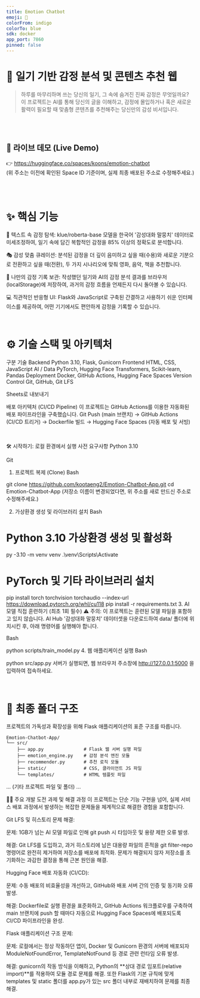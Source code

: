 ```yaml
---
title: Emotion Chatbot
emoji: 🤗
colorFrom: indigo
colorTo: blue
sdk: docker
app_port: 7860
pinned: false
---
```

# 🤖 일기 기반 감정 분석 및 콘텐츠 추천 웹
> 하루를 마무리하며 쓰는 당신의 일기, 그 속에 숨겨진 진짜 감정은 무엇일까요?
> 이 프로젝트는 AI를 통해 당신의 글을 이해하고, 감정에 몰입하거나 혹은 새로운 활력이 필요할 때 맞춤형 콘텐츠를 추천해주는 당신만의 감성 비서입니다.

<br>

<br>

## 🚀 라이브 데모 (Live Demo)
👉 https://huggingface.co/spaces/koons/emotion-chatbot
<br>
(위 주소는 이전에 확인된 Space ID 기준이며, 실제 최종 배포된 주소로 수정해주세요.)

<br>



<br>

# ✨ 핵심 기능
🤖 텍스트 속 감정 탐색: klue/roberta-base 모델을 한국어 '감성대화 말뭉치' 데이터로 미세조정하여, 일기 속에 담긴 복합적인 감정을 85% 이상의 정확도로 분석합니다.

🎭 감성 맞춤 큐레이션: 분석된 감정을 더 깊이 음미하고 싶을 때(수용)와 새로운 기분으로 전환하고 싶을 때(전환), 두 가지 시나리오에 맞춰 영화, 음악, 책을 추천합니다.

📔 나만의 감정 기록 보관: 작성했던 일기와 AI의 감정 분석 결과를 브라우저(localStorage)에 저장하여, 과거의 감정 흐름을 언제든지 다시 돌아볼 수 있습니다.

💻 직관적인 반응형 UI: Flask와 JavaScript로 구축된 간결하고 사용하기 쉬운 인터페이스를 제공하여, 어떤 기기에서도 편안하게 감정을 기록할 수 있습니다.

<br>

# ⚙️ 기술 스택 및 아키텍처
구분	기술
Backend	Python 3.10, Flask, Gunicorn
Frontend	HTML, CSS, JavaScript
AI / Data	PyTorch, Hugging Face Transformers, Scikit-learn, Pandas
Deployment	Docker, GitHub Actions, Hugging Face Spaces
Version Control	Git, GitHub, Git LFS

Sheets로 내보내기
<br>

배포 아키텍처 (CI/CD Pipeline)
이 프로젝트는 GitHub Actions를 이용한 자동화된 배포 파이프라인을 구축했습니다.
Git Push (main 브랜치) → GitHub Actions (CI/CD 트리거) → Dockerfile 빌드 → Hugging Face Spaces (자동 배포 및 서빙)

<br>

🛠️ 시작하기: 로컬 환경에서 실행
사전 요구사항
Python 3.10

Git

1. 프로젝트 복제 (Clone)
Bash

git clone https://github.com/kootaeng2/Emotion-Chatbot-App.git
cd Emotion-Chatbot-App
(저장소 이름이 변경되었다면, 위 주소를 새로 만드신 주소로 수정해주세요.)

2. 가상환경 생성 및 라이브러리 설치
Bash

# Python 3.10 가상환경 생성 및 활성화
py -3.10 -m venv venv
.\venv\Scripts\Activate

# PyTorch 및 기타 라이브러리 설치
pip install torch torchvision torchaudio --index-url https://download.pytorch.org/whl/cu118
pip install -r requirements.txt
3. AI 모델 직접 훈련하기 (최초 1회 필수)
⚠️ 주의: 이 프로젝트는 훈련된 모델 파일을 포함하고 있지 않습니다. AI Hub '감성대화 말뭉치' 데이터셋을 다운로드하여 data/ 폴더에 위치시킨 후, 아래 명령어를 실행해야 합니다.

Bash

python scripts/train_model.py
4. 웹 애플리케이션 실행
Bash

python src/app.py
서버가 실행되면, 웹 브라우저 주소창에 http://127.0.0.1:5000 을 입력하여 접속하세요.

<br>

# 📂 최종 폴더 구조
프로젝트의 가독성과 확장성을 위해 Flask 애플리케이션의 표준 구조를 따릅니다.
```
Emotion-Chatbot-App/
└── src/
    ├── app.py               # Flask 웹 서버 실행 파일
    ├── emotion_engine.py    # 감정 분석 엔진 모듈
    ├── recommender.py       # 추천 로직 모듈
    ├── static/              # CSS, 클라이언트 JS 파일
    └── templates/           # HTML 템플릿 파일
```
... (기타 프로젝트 파일 및 폴더) ...
<br>

🧗‍♂️ 주요 개발 도전 과제 및 해결 과정
이 프로젝트는 단순 기능 구현을 넘어, 실제 서비스 배포 과정에서 발생하는 복잡한 문제들을 체계적으로 해결한 경험을 포함합니다.

Git LFS 및 히스토리 문제 해결:

문제: 1GB가 넘는 AI 모델 파일로 인해 git push 시 타임아웃 및 용량 제한 오류 발생.

해결: Git LFS를 도입하고, 과거 히스토리에 남은 대용량 파일의 흔적을 git filter-repo 명령어로 완전히 제거하여 저장소를 배포에 최적화. 문제가 해결되지 않자 저장소를 초기화하는 과감한 결정을 통해 근본 원인을 해결.

Hugging Face 배포 자동화 (CI/CD):

문제: 수동 배포의 비효율성을 개선하고, GitHub와 배포 서버 간의 인증 및 동기화 오류 발생.

해결: Dockerfile로 실행 환경을 표준화하고, GitHub Actions 워크플로우를 구축하여 main 브랜치에 push 할 때마다 자동으로 Hugging Face Spaces에 배포되도록 CI/CD 파이프라인을 완성.

Flask 애플리케이션 구조 문제:

문제: 로컬에서는 정상 작동하던 앱이, Docker 및 Gunicorn 환경의 서버에 배포되자 ModuleNotFoundError, TemplateNotFound 등 경로 관련 런타임 오류 발생.

해결: gunicorn의 작동 방식을 이해하고, Python의 **상대 경로 임포트(relative import)**를 적용하여 모듈 경로 문제를 해결. 또한 Flask의 기본 규칙에 맞게 templates 및 static 폴더를 app.py가 있는 src 폴더 내부로 재배치하여 문제를 최종 해결.
